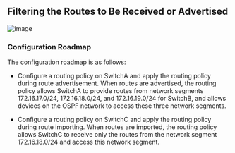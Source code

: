 <h2>Filtering the Routes to Be Received or Advertised</h2>

![image](https://user-images.githubusercontent.com/63696723/106857890-67d48880-66f3-11eb-8a9c-64302d760ae0.png)

<h3>Configuration Roadmap</h3>

The configuration roadmap is as follows:

- Configure a routing policy on SwitchA and apply the routing policy during route advertisement. When routes are advertised, the routing policy allows SwitchA to provide routes from network segments 172.16.17.0/24, 172.16.18.0/24, and 172.16.19.0/24 for SwitchB, and allows devices on the OSPF network to access these three network segments.

- Configure a routing policy on SwitchC and apply the routing policy during route importing. When routes are imported, the routing policy allows SwitchC to receive only the routes from the network segment 172.16.18.0/24 and access this network segment.

